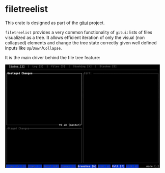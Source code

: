 # filetreelist

This crate is designed as part of the [gitui](http://gitui.org) project.

`filetreelist` provides a very common functionality of `gitui`: lists of files visualized as a tree. It allows efficient iteration of only the visual (non collapsed) elements and change the tree state correctly given well defined inputs like `Up`/`Down`/`Collapse`.

It is the main driver behind the file tree feature:

![demo](./demo.gif)